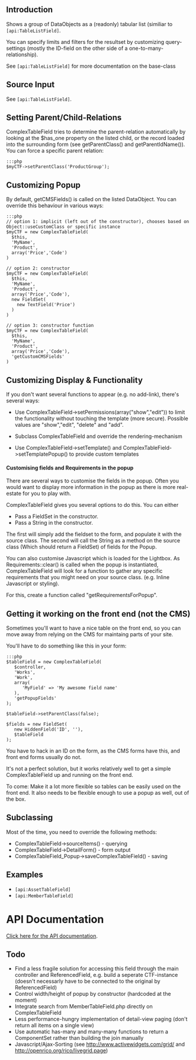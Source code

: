 ##  Introduction

Shows a group of DataObjects as a (readonly) tabular list (similiar to `[api:TableListField]`.  

You can specify limits and filters for the resultset by customizing query-settings (mostly the ID-field on the other
side of a one-to-many-relationship).

See `[api:TableListField]` for more documentation on the base-class

## Source Input

See `[api:TableListField]`.

## Setting Parent/Child-Relations

ComplexTableField tries to determine the parent-relation automatically by looking at the $has_one property on the listed
child, or the record loaded into the surrounding form (see getParentClass() and getParentIdName()). You can force a
specific parent relation:

	:::php
	$myCTF->setParentClass('ProductGroup');


## Customizing Popup

By default, getCMSFields() is called on the listed DataObject.
You can override this behaviour in various ways:

	:::php
	// option 1: implicit (left out of the constructor), chooses based on Object::useCustomClass or specific instance
	$myCTF = new ComplexTableField(
	  $this,
	  'MyName',
	  'Product',
	  array('Price','Code')
	)
	
	// option 2: constructor
	$myCTF = new ComplexTableField(
	  $this,
	  'MyName',
	  'Product',
	  array('Price','Code'),
	  new FieldSet(
	    new TextField('Price')
	  )
	)
	
	// option 3: constructor function
	$myCTF = new ComplexTableField(
	  $this,
	  'MyName',
	  'Product',
	  array('Price','Code'),
	  'getCustomCMSFields'
	)


## Customizing Display & Functionality

If you don't want several functions to appear (e.g. no add-link), there's several ways:

*  Use ComplexTableField->setPermissions(array("show","edit")) to limit the functionality without touching the template
(more secure). Possible values are "show","edit", "delete" and "add".  

*  Subclass ComplexTableField and override the rendering-mechanism
*  Use ComplexTableField->setTemplate() and ComplexTableField->setTemplatePopup() to provide custom templates

#### Customising fields and Requirements in the popup

There are several ways to customise the fields in the popup. Often you would want to display more information in the
popup as there is more real-estate for you to play with. 

ComplexTableField gives you several options to do this. You can either

*  Pass a FieldSet in the constructor.
*  Pass a String in the constructor. 

The first will simply add the fieldset to the form, and populate it with the source class. 
The second will call the String as a method on the source class (Which should return a FieldSet) of fields for the
Popup. 

You can also customise Javascript which is loaded for the Lightbox. As Requirements::clear() is called when the popup is
instantiated, ComplexTableField will look for a function to gather any specific requirements that you might need on your
source class. (e.g. Inline Javascript or styling).

For this, create a function called "getRequirementsForPopup". 

## Getting it working on the front end (not the CMS)

Sometimes you'll want to have a nice table on the front end, so you can move away from relying on the CMS for maintaing
parts of your site.

You'll have to do something like this in your form:

	:::php
	$tableField = new ComplexTableField(
	   $controller,
	   'Works',
	   'Work',
	   array(
	      'MyField' => 'My awesome field name'
	   ),
	   'getPopupFields'
	);
	
	$tableField->setParentClass(false);
			
	$fields = new FieldSet(
	   new HiddenField('ID', ''),
	   $tableField
	);


You have to hack in an ID on the form, as the CMS forms have this, and front end forms usually do not.

It's not a perfect solution, but it works relatively well to get a simple ComplexTableField up and running on the front
end.

To come: Make it a lot more flexible so tables can be easily used on the front end. It also needs to be flexible enough
to use a popup as well, out of the box.

## Subclassing

Most of the time, you need to override the following methods:

*  ComplexTableField->sourceItems() - querying
*  ComplexTableField->DetailForm() - form output
*  ComplexTableField_Popup->saveComplexTableField() - saving

## Examples

*  `[api:AssetTableField]`
*  `[api:MemberTableField]`

# API Documentation

[Click here for the API
documentation](http://api.silverstripe.org/trunk/forms/fields-relational/ComplexTableField.html).

## Todo

*  Find a less fragile solution for accessing this field through the main controller and ReferencedField, e.g. build a
seperate CTF-instance (doesn't necessarly have to be connected to the original by ReferencedField)
*  Control width/height of popup by constructor (hardcoded at the moment)
*  Integrate search from MemberTableField.php directly on ComplexTableField
*  Less performance-hungry implementation of detail-view paging (don't return all items on a single view)
*  Use automatic has-many and many-many functions to return a ComponentSet rather than building the join manually
*  Javascript/Ajax-Sorting (see http://www.activewidgets.com/grid/ and http://openrico.org/rico/livegrid.page)
